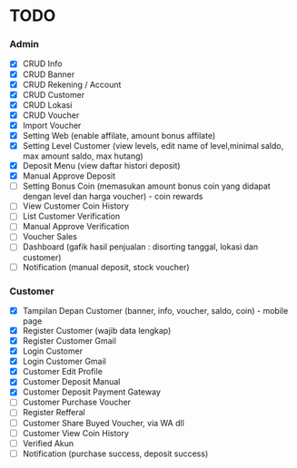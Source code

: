 # TODO

### Admin

-   [x] CRUD Info
-   [x] CRUD Banner
-   [x] CRUD Rekening / Account
-   [x] CRUD Customer
-   [x] CRUD Lokasi
-   [x] CRUD Voucher
-   [x] Import Voucher
-   [x] Setting Web (enable affilate, amount bonus affilate)
-   [x] Setting Level Customer (view levels, edit name of level,minimal saldo, max amount saldo, max hutang)
-   [x] Deposit Menu (view daftar histori deposit)
-   [x] Manual Approve Deposit
-   [ ] Setting Bonus Coin (memasukan amount bonus coin yang didapat dengan level dan harga voucher) - coin rewards
-   [ ] View Customer Coin History
-   [ ] List Customer Verification
-   [ ] Manual Approve Verification
-   [ ] Voucher Sales
-   [ ] Dashboard (gafik hasil penjualan : disorting tanggal, lokasi dan customer)
-   [ ] Notification (manual deposit, stock voucher)

### Customer

-   [x] Tampilan Depan Customer (banner, info, voucher, saldo, coin) - mobile page
-   [x] Register Customer (wajib data lengkap)
-   [x] Register Customer Gmail
-   [x] Login Customer
-   [x] Login Customer Gmail
-   [x] Customer Edit Profile
-   [x] Customer Deposit Manual
-   [x] Customer Deposit Payment Gateway
-   [ ] Customer Purchase Voucher
-   [ ] Register Refferal
-   [ ] Customer Share Buyed Voucher, via WA dll
-   [ ] Customer View Coin History
-   [ ] Verified Akun
-   [ ] Notification (purchase success, deposit success)
